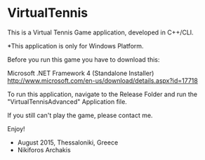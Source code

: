 # VirtualTennis

This is a Virtual Tennis Game application, developed in C++/CLI.

*This application is only for Windows Platform.

Before you run this game you have to download this: 

Microsoft .NET Framework 4 (Standalone Installer)
http://www.microsoft.com/en-us/download/details.aspx?id=17718

To run this application, navigate to the Release Folder and run the "VirtualTennisAdvanced" Application file.

If you still can't play the game, please contact me.

Enjoy!

 
- August 2015, Thessaloniki, Greece
- Nikiforos Archakis
